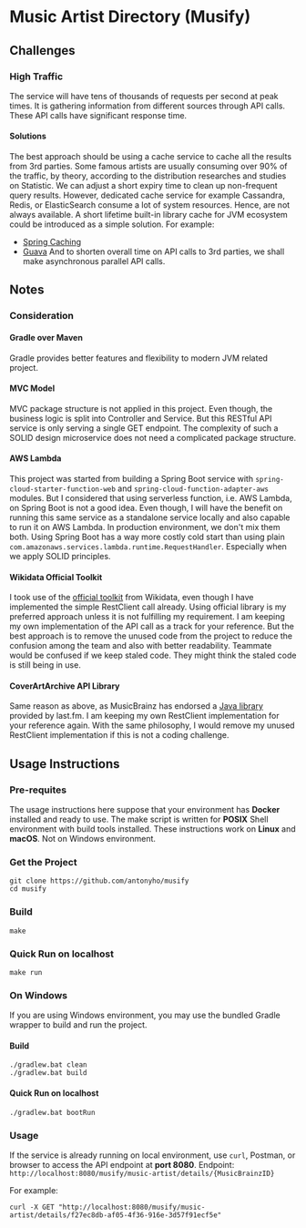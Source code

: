 Music Artist Directory (Musify)
====

## Challenges

### High Traffic
The service will have tens of thousands of requests per second at peak times. It is gathering information from different sources through API calls. These API calls have significant response time.

#### Solutions
The best approach should be using a cache service to cache all the results from 3rd parties.
Some famous artists are usually consuming over 90% of the traffic, by theory, according to the distribution researches and studies on Statistic. We can adjust a short expiry time to clean up non-frequent query results.
However, dedicated cache service for example Cassandra, Redis, or ElasticSearch consume a lot of system resources. Hence, are not always available.
A short lifetime built-in library cache for JVM ecosystem could be introduced as a simple solution. For example:
- [Spring Caching](https://spring.io/guides/gs/caching/)
- [Guava](https://github.com/google/guava)
And to shorten overall time on API calls to 3rd parties, we shall make asynchronous parallel API calls.

## Notes

### Consideration

#### Gradle over Maven
Gradle provides better features and flexibility to modern JVM related project.

#### MVC Model
MVC package structure is not applied in this project. Even though, the business logic is split into Controller and Service. But this RESTful API service is only serving a single GET endpoint. The complexity of such a SOLID design microservice does not need a complicated package structure.

#### AWS Lambda
This project was started from building a Spring Boot service with `spring-cloud-starter-function-web` and `spring-cloud-function-adapter-aws` modules.
But I considered that using serverless function, i.e. AWS Lambda, on Spring Boot is not a good idea. Even though, I will have the benefit on running this same service as a standalone service locally and also capable to run it on AWS Lambda. In production environment, we don't mix them both. Using Spring Boot has a way more costly cold start than using plain `com.amazonaws.services.lambda.runtime.RequestHandler`. Especially when we apply SOLID principles.

#### Wikidata Official Toolkit
I took use of the [official toolkit](https://wikidata.github.io/Wikidata-Toolkit/) from Wikidata, even though I have implemented the simple RestClient call already.
Using official library is my preferred approach unless it is not fulfilling my requirement. I am keeping my own implementation of the API call as a track for your reference.
But the best approach is to remove the unused code from the project to reduce the confusion among the team and also with better readability.
Teammate would be confused if we keep staled code. They might think the staled code is still being in use.

#### CoverArtArchive API Library
Same reason as above, as MusicBrainz has endorsed a [Java library](https://github.com/lastfm/coverartarchive-api) provided by last.fm.
I am keeping my own RestClient implementation for your reference again. With the same philosophy, I would remove my unused RestClient implementation if this is not a coding challenge.


## Usage Instructions

### Pre-requites
The usage instructions here suppose that your environment has **Docker** installed and ready to use.
The make script is written for **POSIX** Shell environment with build tools installed.
These instructions work on **Linux** and **macOS**. Not on Windows environment.

### Get the Project
```shell
git clone https://github.com/antonyho/musify
cd musify
```

### Build
```shell
make
```

### Quick Run on localhost
```shell
make run
```

### On Windows
If you are using Windows environment, you may use the bundled Gradle wrapper to build and run the project.

#### Build
```
./gradlew.bat clean
./gradlew.bat build
```

#### Quick Run on localhost
```
./gradlew.bat bootRun
```


### Usage
If the service is already running on local environment, use `curl`, Postman, or browser to access the API endpoint at **port 8080**.
Endpoint: `http://localhost:8080/musify/music-artist/details/{MusicBrainzID}`

For example:
```
curl -X GET "http://localhost:8080/musify/music-artist/details/f27ec8db-af05-4f36-916e-3d57f91ecf5e"
```